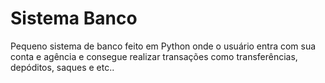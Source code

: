 # Sistema Banco

Pequeno sistema de banco feito em Python onde o usuário entra com sua conta e agência e consegue realizar transações como transferências, depóditos, saques e etc..
